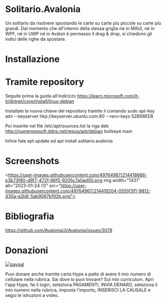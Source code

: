 # Solitario.Avalonia
Un solitario da risolvere spostando le carte su carte più piccole su carte più grandi. Dal momento che all'interno della stessa griglia né in MAUI, né in WPF, né in UWP né in Avalon é permesso il drag & drop, si chiedono gli indici delle righe da spostare.

#  Installazione

# Tramite repository
Seguite prima la guida all'indirizzo https://learn.microsoft.com/it-it/dotnet/core/install/linux-debian

Installate la nuova chiave del repository tramite il comando sudo apt-key adv --keyserver hkp://keyserver.ubuntu.com:80 --recv-keys 52B68EEB

Poi inserite nel file /etc/apt/sources.list la riga deb http://numeronesoft.ddns.net/repos/apt/debian bullseye main

Infine fate apt update ed apt install solitario.avalonia

# Screenshots
<https://user-images.githubusercontent.com/49764967/214418666-e3b73f80-d9f7-472f-96f5-9205c7a0ad00.png
img width="1431" alt="2023-01-24 (1)" src="https://user-images.githubusercontent.com/49764967/214419204-0555f3f1-9812-430a-a2b8-5ab9067bf92b.png">

                                                                                                                                                  
# Bibliografia
https://github.com/AvaloniaUI/Avalonia/issues/3078

# Donazioni

[![paypal](https://www.paypalobjects.com/it_IT/IT/i/btn/btn_donateCC_LG.gif)](https://www.paypal.com/cgi-bin/webscr?cmd=_s-xclick&hosted_button_id=H4ZHTFRCETWXG)

Puoi donare anche tramite carta Hype a patto di avere il mio numero di cellulare nella rubrica. Sai dove lo puoi trovare? Sul mio curriculum.
Apri l'app Hype, fai il login, seleziona PAGAMENTI, INVIA DENARO, seleziona il mio numero nella rubrica, imposta l'importo, INSERISCI LA CAUSALE e segui le istruzioni a video.
